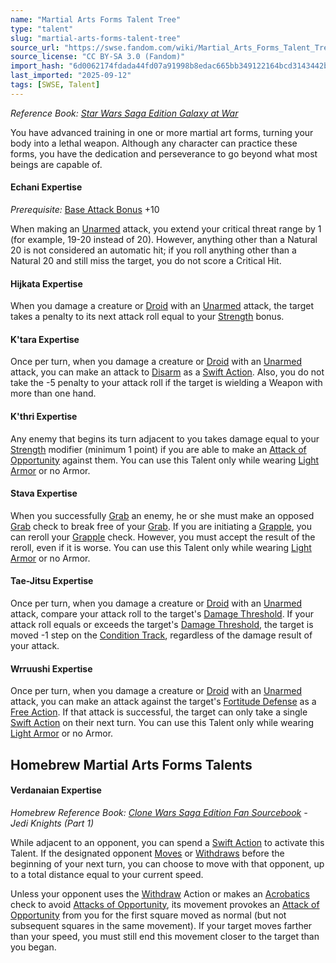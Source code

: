 ```yaml
---
name: "Martial Arts Forms Talent Tree"
type: "talent"
slug: "martial-arts-forms-talent-tree"
source_url: "https://swse.fandom.com/wiki/Martial_Arts_Forms_Talent_Tree"
source_license: "CC BY-SA 3.0 (Fandom)"
import_hash: "6d0062174fdada44fd07a91998b8edac665bb349122164bcd3143442b8327fa7"
last_imported: "2025-09-12"
tags: [SWSE, Talent]
---
```

*Reference Book: [Star Wars Saga Edition Galaxy at War](https://swse.fandom.com/wiki/Star_Wars_Saga_Edition_Galaxy_at_War)*

You have advanced training in one or more martial art forms, turning your body into a lethal weapon. Although any character can practice these forms, you have the dedication and perseverance to go beyond what most beings are capable of.

#### **Echani Expertise**
*Prerequisite:* [Base Attack Bonus](https://swse.fandom.com/wiki/Base_Attack_Bonus) +10

When making an [Unarmed](https://swse.fandom.com/wiki/Unarmed) attack, you extend your critical threat range by 1 (for example, 19-20 instead of 20). However, anything other than a Natural 20 is not considered an automatic hit; if you roll anything other than a Natural 20 and still miss the target, you do not score a Critical Hit.

#### **Hijkata Expertise**
When you damage a creature or [Droid](https://swse.fandom.com/wiki/Droid) with an [Unarmed](https://swse.fandom.com/wiki/Unarmed) attack, the target takes a penalty to its next attack roll equal to your [Strength](https://swse.fandom.com/wiki/Strength) bonus.

#### **K'tara Expertise**
Once per turn, when you damage a creature or [Droid](https://swse.fandom.com/wiki/Droid) with an [Unarmed](https://swse.fandom.com/wiki/Unarmed) attack, you can make an attack to [Disarm](https://swse.fandom.com/wiki/Disarm) as a [Swift Action](https://swse.fandom.com/wiki/Swift_Action). Also, you do not take the -5 penalty to your attack roll if the target is wielding a Weapon with more than one hand.

#### **K'thri Expertise**
Any enemy that begins its turn adjacent to you takes damage equal to your [Strength](https://swse.fandom.com/wiki/Strength) modifier (minimum 1 point) if you are able to make an [Attack of Opportunity](https://swse.fandom.com/wiki/Attack_of_Opportunity) against them. You can use this Talent only while wearing [Light Armor](https://swse.fandom.com/wiki/Light_Armor) or no Armor.

#### **Stava Expertise**
When you successfully [Grab](https://swse.fandom.com/wiki/Grab) an enemy, he or she must make an opposed [Grab](https://swse.fandom.com/wiki/Grab) check to break free of your [Grab](https://swse.fandom.com/wiki/Grab). If you are initiating a [Grapple](https://swse.fandom.com/wiki/Grapple), you can reroll your [Grapple](https://swse.fandom.com/wiki/Grapple) check. However, you must accept the result of the reroll, even if it is worse. You can use this Talent only while wearing [Light Armor](https://swse.fandom.com/wiki/Light_Armor) or no Armor.

#### **Tae-Jitsu Expertise**
Once per turn, when you damage a creature or [Droid](https://swse.fandom.com/wiki/Droid) with an [Unarmed](https://swse.fandom.com/wiki/Unarmed) attack, compare your attack roll to the target's [Damage Threshold](https://swse.fandom.com/wiki/Damage_Threshold). If your attack roll equals or exceeds the target's [Damage Threshold](https://swse.fandom.com/wiki/Damage_Threshold), the target is moved -1 step on the [Condition Track](https://swse.fandom.com/wiki/Condition_Track), regardless of the damage result of your attack.

#### **Wrruushi Expertise**
Once per turn, when you damage a creature or [Droid](https://swse.fandom.com/wiki/Droid) with an [Unarmed](https://swse.fandom.com/wiki/Unarmed) attack, you can make an attack against the target's [Fortitude Defense](https://swse.fandom.com/wiki/Fortitude_Defense) as a [Free Action](https://swse.fandom.com/wiki/Free_Action). If that attack is successful, the target can only take a single [Swift Action](https://swse.fandom.com/wiki/Swift_Action) on their next turn. You can use this Talent only while wearing [Light Armor](https://swse.fandom.com/wiki/Light_Armor) or no Armor.
## Homebrew Martial Arts Forms Talents

#### **Verdanaian Expertise**
*Homebrew Reference Book: [Clone Wars Saga Edition Fan Sourcebook](https://swse.fandom.com/wiki/Clone_Wars_Saga_Edition_Fan_Sourcebook) - Jedi Knights (Part 1)*

While adjacent to an opponent, you can spend a [Swift Action](https://swse.fandom.com/wiki/Swift_Action) to activate this Talent. If the designated opponent [Moves](https://swse.fandom.com/wiki/Moves) or [Withdraws](https://swse.fandom.com/wiki/Withdraws) before the beginning of your next turn, you can choose to move with that opponent, up to a total distance equal to your current speed.

Unless your opponent uses the [Withdraw](https://swse.fandom.com/wiki/Withdraw) Action or makes an [Acrobatics](https://swse.fandom.com/wiki/Acrobatics) check to avoid [Attacks of Opportunity](https://swse.fandom.com/wiki/Attacks_of_Opportunity), its movement provokes an [Attack of Opportunity](https://swse.fandom.com/wiki/Attack_of_Opportunity) from you for the first square moved as normal (but not subsequent squares in the same movement). If your target moves farther than your speed, you must still end this movement closer to the target than you began.